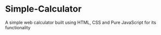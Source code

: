 # Simple-Calculator #
 
 A simple web calculator built using HTML, CSS and Pure JavaScript for its functionality
